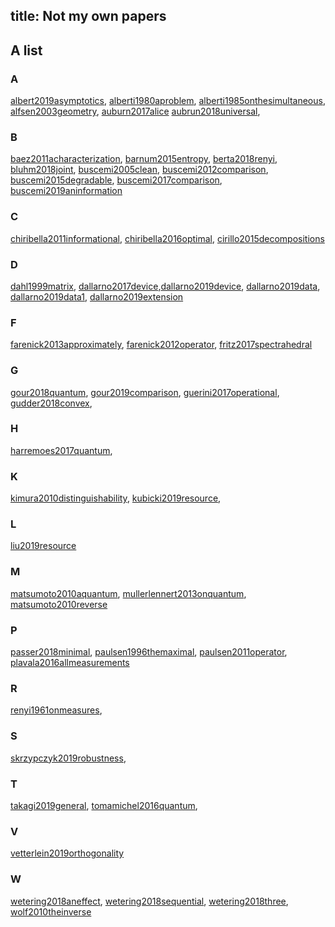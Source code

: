 title: Not my own papers
---
## A list

### A
[albert2019asymptotics](albert2019asymptotics),
[alberti1980aproblem](alberti1980aproblem), [alberti1985onthesimultaneous](alberti1985onthesimultaneous), [alfsen2003geometry](alfsen2003geometry), [auburn2017alice](auburn2017alice) [aubrun2018universal](aubrun2018universal), 

### B
[baez2011acharacterization](baez2011acharacterization),  [barnum2015entropy](barnum2015entropy), [berta2018renyi](berta2018renyi), [bluhm2018joint](bluhm2018joint), [buscemi2005clean](buscemi2005clean), [buscemi2012comparison](buscemi2012comparison), [buscemi2015degradable](buscemi2015degradable), [buscemi2017comparison](buscemi2017comparison), [buscemi2019aninformation](buscemi2019aninformation)

### C
[chiribella2011informational](chiribella2011informational), [chiribella2016optimal](chiribella2016optimal),
[cirillo2015decompositions](cirillo2015decompositions)

### D
[dahl1999matrix](dahl1999matrix), [dallarno2017device](dallarno2017device),[dallarno2019device](dallarno2019device), [dallarno2019data](dallarno2019data),
[dallarno2019data1](dallarno2019data1), [dallarno2019extension](dallarno2019extension)

### F
[farenick2013approximately](farenick2013approximately), [farenick2012operator](farenick2012operator), [fritz2017spectrahedral](fritz2017spectrahedral) 

### G

[gour2018quantum](gour2018quantum), [gour2019comparison](gour2019comparison), 
[guerini2017operational](guerini2017operational),   [gudder2018convex](gudder2018convex), 

### H

[harremoes2017quantum](harremoes2017quantum), 

### K

[kimura2010distinguishability](kimura2010distinguishability), [kubicki2019resource](kubicki2019resource), 

### L

[liu2019resource](liu2019resource)


### M

[matsumoto2010aquantum](matsumoto2010aquantum), [mullerlennert2013onquantum](mullerlennert2013onquantum), [matsumoto2010reverse](matsumoto2010reverse) 


### P

[passer2018minimal](passer2018minimal), [paulsen1996themaximal](paulsen1996themaximal), [paulsen2011operator](paulsen2011operator),
 [plavala2016allmeasurements](plavala2016allmeasurements)

### R

[renyi1961onmeasures](renyi1961onmeasures), 

### S

[skrzypczyk2019robustness](skrzypczyk2019robustness),

### T
[takagi2019general](takagi2019general), [tomamichel2016quantum](tomamichel2016quantum), 

### V
[vetterlein2019orthogonality](vetterlein2019orthogonality)

### W
[wetering2018aneffect](wetering2018aneffect), [wetering2018sequential](wetering2018sequential), [wetering2018three](wetering2018three),
[wolf2010theinverse](wolf2010theinverse)
